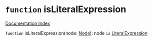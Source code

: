 # `function` isLiteralExpression

[Documentation Index](../README.md)

`function` isLiteralExpression(node: [Node](../interface.Node/README.md)): node `is` [LiteralExpression](../interface.LiteralExpression/README.md)